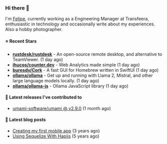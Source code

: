 ### Hi there 👋

I'm [Felipe](https://felipe.im), currently working as a Engineering Manager at Transfeera, enthusiastic in technology and occasionally write about my experiences. Also a hobby photographer.

#### ⭐ Recent Stars
- **[rustdesk/rustdesk](https://github.com/rustdesk/rustdesk)** - An open-source remote desktop, and alternative to TeamViewer. (1 day ago)
- **[ihucos/counter.dev](https://github.com/ihucos/counter.dev)** - Web Analytics made simple (1 day ago)
- **[buresdv/Cork](https://github.com/buresdv/Cork)** - A fast GUI for Homebrew written in SwiftUI (1 day ago)
- **[ollama/ollama](https://github.com/ollama/ollama)** - Get up and running with Llama 2, Mistral, and other large language models locally. (1 day ago)
- **[ollama/ollama-js](https://github.com/ollama/ollama-js)** - Ollama JavaScript library (1 day ago)

#### 🚀 Latest releases I've contributed to


- [umami-software/umami @ v2.9.0](https://github.com/umami-software/umami/releases/tag/v2.9.0) (1 month ago)

#### 📄 Latest blog posts
- [Creating my first mobile app](https://felipe.im/posts/creating-my-first-mobile-app/) (3 years ago)
- [Using Sequelize With Hapijs](https://felipe.im/posts/using-sequelize-with-hapijs/) (5 years ago)